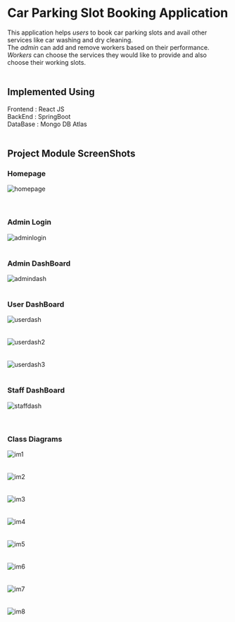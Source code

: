 # Car Parking Slot Booking Application
This application helps *users* to book car parking slots and avail other services like car washing and dry cleaning.<br/>
The *admin* can add and remove workers based on their performance.<br/>
*Workers* can choose the services they would like to provide and also choose their working slots.<br/><br/>

## Implemented Using
Frontend : React JS <br />
BackEnd : SpringBoot <br />
DataBase : Mongo DB Atlas<br/><br/>

## Project Module ScreenShots

### Homepage

![homepage](https://user-images.githubusercontent.com/73682545/183288537-494a6df0-3e21-4241-b383-0b21370f9042.png)<br /> <br /><br />

### Admin Login
![adminlogin](https://user-images.githubusercontent.com/73682545/183288633-316a02c7-73ce-4a72-87a2-0a40ab4cc1e6.png)<br /> <br />

### Admin DashBoard
![admindash](https://user-images.githubusercontent.com/73682545/183288617-e06caa5e-4550-4ebd-82d0-e8170d26c130.png)<br /> <br />

### User DashBoard
![userdash](https://user-images.githubusercontent.com/73682545/183288622-1d50800d-95d3-457a-9bd3-52c53fa6f8f7.png)<br /> <br /><br />
![userdash2](https://user-images.githubusercontent.com/73682545/183288642-6837aeb8-0465-4a5e-8dc3-8ec7530d13a3.png)<br /> <br /><br />
![userdash3](https://user-images.githubusercontent.com/73682545/183289604-52e66dfe-d15b-4132-ae36-90a8e856e554.png)<br /> <br />

### Staff DashBoard
![staffdash](https://user-images.githubusercontent.com/73682545/183288650-f8db7048-8be1-457d-a7cc-159f4edf7a97.png)<br /> <br /><br />

### Class Diagrams

![im1](https://user-images.githubusercontent.com/73682545/183288378-133a54fb-387c-4fa5-9294-167f6ca8ca61.png)<br /> <br /><br />
![im2](https://user-images.githubusercontent.com/73682545/183288407-44405b56-0691-4482-b601-d7eb5652ae3b.png)<br /> <br /><br />
![im3](https://user-images.githubusercontent.com/73682545/183288412-bb13bf9e-b197-4ef7-95e8-a8692029440b.png)<br /> <br /><br />
![im4](https://user-images.githubusercontent.com/73682545/183288415-3aa05669-2be6-478a-85c8-8f01f644e2d3.png)<br /> <br /><br />
![im5](https://user-images.githubusercontent.com/73682545/183288416-0aac38b4-e3ac-4a5b-9d1a-0f337f9c352c.png)<br /> <br /><br />
![im6](https://user-images.githubusercontent.com/73682545/183288419-3c135edd-0815-4134-b2e8-7014ed1108d5.png)<br /> <br /><br />
![im7](https://user-images.githubusercontent.com/73682545/183288421-af956fb8-dc52-4ba0-8842-cb9747e3967e.png)<br /> <br /><br />
![im8](https://user-images.githubusercontent.com/73682545/183289653-849de797-e2b1-4b6d-a8d7-a9e341a9b1cc.png)<br /> <br /><br />
